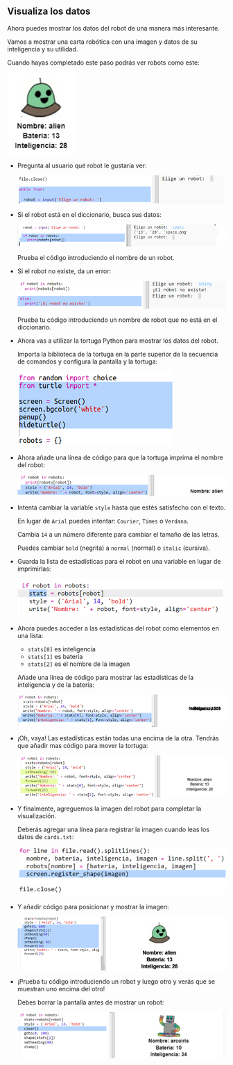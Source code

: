 ## Visualiza los datos

Ahora puedes mostrar los datos del robot de una manera más interesante.

Vamos a mostrar una carta robótica con una imagen y datos de su inteligencia y su utilidad.

Cuando hayas completado este paso podrás ver robots como este:

![captura de pantalla](images/robotrumps-example.png)

+ Pregunta al usuario qué robot le gustaría ver:
    
    ![captura de pantalla](images/robotrumps-choose.png)

+ Si el robot está en el diccionario, busca sus datos:
    
    ![captura de pantalla](images/robotrumps-if.png)
    
    Prueba el código introduciendo el nombre de un robot.

+ Si el robot no existe, da un error:
    
    ![captura de pantalla](images/robotrumps-else.png)
    
    Prueba tu código introduciendo un nombre de robot que no está en el diccionario.

+ Ahora vas a utilizar la tortuga Python para mostrar los datos del robot.
    
    Importa la biblioteca de la tortuga en la parte superior de la secuencia de comandos y configura la pantalla y la tortuga:
    
    ![captura de pantalla](images/robotrumps-turtle.png)

+ Ahora añade una línea de código para que la tortuga imprima el nombre del robot:
    
    ![captura de pantalla](images/robotrumps-name.png)

+ Intenta cambiar la variable `style` hasta que estés satisfecho con el texto.
    
    En lugar de `Arial` puedes intentar: `Courier`, `Times` o `Verdana`.
    
    Cambia `14` a un número diferente para cambiar el tamaño de las letras.
    
    Puedes cambiar `bold` (negrita) a `normal` (normal) o `italic` (cursiva).

+ Guarda la lista de estadísticas para el robot en una variable en lugar de imprimirlas:
    
    ![captura de pantalla](images/robotrumps-stats.png)

+ Ahora puedes acceder a las estadísticas del robot como elementos en una lista:
    
    + `stats[0]` es inteligencia
    + `stats[1]` es bateria
    + `stats[2]` es el nombre de la imagen
    
    Añade una línea de código para mostrar las estadísticas de la inteligencia y de la batería:
    
    ![captura de pantalla](images/robotrumps-stats-2.png)

+ ¡Oh, vaya! Las estadísticas están todas una encima de la otra. Tendrás que añadir mas código para mover la tortuga:
    
    ![captura de pantalla](images/robotrumps-stats-3.png)

+ Y finalmente, agreguemos la imagen del robot para completar la visualización.
    
    Deberás agregar una línea para registrar la imagen cuando leas los datos de `cards.txt`:
    
    ![captura de pantalla](images/robotrumps-register.png)

+ Y añadir código para posicionar y mostrar la imagen:
    
    ![captura de pantalla](images/robotrumps-image.png)

+ ¡Prueba tu código introduciendo un robot y luego otro y verás que se muestran uno encima del otro!
    
    Debes borrar la pantalla antes de mostrar un robot:
    
    ![captura de pantalla](images/robotrumps-clear.png)